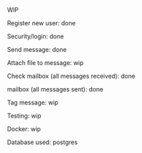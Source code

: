 WIP

Register new user: done

Security/login: done

Send message: done

Attach file to message: wip 

Check mailbox (all messages received): done

mailbox (all messages sent): done

Tag message: wip

Testing: wip

Docker: wip

Database used: postgres